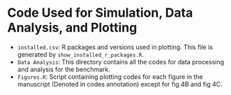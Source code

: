 # Code Used for Simulation, Data Analysis, and Plotting

- `installed.csv`: R packages and versions used in plotting. This file is generated by `show_installed_r_packages.R`.
- `Data Analysis`: This directory contains all the codes for data processing and analysis for the benchmark.
- `Figures.R`: Script containing plotting codes for each figure in the manuscript (Denoted in codes annotation) except for fig 4B and fig 4C.
